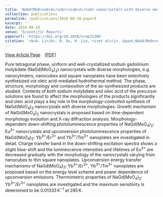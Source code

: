 ```yaml
---
title: 'NaGd(MoO<sub>4</sub>)<sub>2</sub> nanocrystals with diverse morphologies: controlled synthesis, growth mechanism, photoluminescence and thermometric properties'
collection: publications
permalink: /publications/2016-08-10-paper9
excerpt: ''
date: 2016-08-10
venue: 'Scientific Reports'
paperurl: 'https://doi.org/10.1038/srep31366'
citation: '<b>A. Li</b>, D. Xu, H. Lin, <i>et al</i>. &quot;NaGd(MoO<sub>4</sub>)<sub>2</sub> nanocrystals with diverse morphologies: controlled synthesis, growth mechanism, photoluminescence and thermometric properties&quot;, <i>Scientific Reports</i>, 2016, 6: 31366.'
---
```

[View Article Page](https://www.nature.com/articles/srep31366)&emsp;[[PDF]](https://lablam.org/files/paper9.pdf)

Pure tetragonal phase, uniform and well-crystallized sodium gadolinium molybdate (NaGd(MoO<sub>4</sub>)<sub>2</sub>) nanocrystals with diverse morphologies, e.g. nanocylinders, nanocubes and square nanoplates have been selectively synthesized <i>via</i> oleic acid-mediated hydrothermal method. The phase, structure, morphology and composition of the as-synthesized products are studied. Contents of both sodium molybdate and oleic acid of the precursor solutions are found to affect the morphologies of the products significantly and oleic acid plays a key role in the morphology-controlled synthesis of NaGd(MoO<sub>4</sub>)<sub>2</sub> nanocrystals with diverse morphologies. Growth mechanism of NaGd(MoO<sub>4</sub>)<sub>2</sub> nanocrystals is proposed based on time-dependent morphology evolution and X-ray diffraction analysis. Morphology-dependent down-shifting photoluminescence properties of NaGd(MoO<sub>4</sub>)<sub>2</sub>: Eu<sup>3+</sup> nanocrystals and upconversion photoluminescence properties of NaGd(MoO<sub>4</sub>)<sub>2</sub>: Yb<sup>3+</sup>/Er<sup>3+</sup> and Yb<sup>3+</sup>/Tm<sup>3+</sup> nanoplates are investigated in detail. Charge transfer band in the down-shifting excitation spectra shows a slight blue-shift and the luminescence intensities and lifetimes of Eu<sup>3+</sup> are decreased gradually with the morphology of the nanocrystals varying from nanocubes to thin square nanoplates. Upconversion energy transfer mechanisms of NaGd(MoO<sub>4</sub>)<sub>2</sub>: Yb<sup>3+</sup>/Er<sup>3+</sup>, Yb<sup>3+</sup>/Tm<sup>3+</sup> nanoplates are proposed based on the energy level scheme and power dependence of upconversion emissions. Thermometric properties of NaGd(MoO<sub>4</sub>)<sub>2</sub>: Yb<sup>3+</sup>/Er<sup>3+</sup> nanoplates are investigated and the maximum sensitivity is determined to be 0.01333 K<sup>−1</sup> at 285 K.
